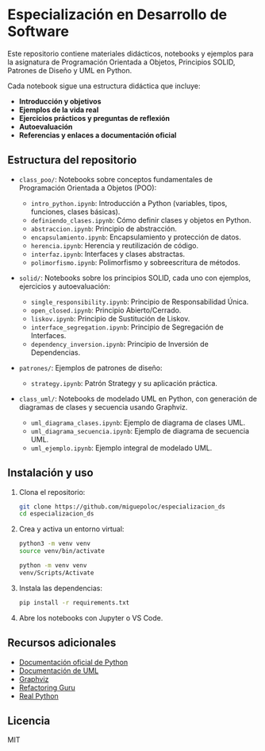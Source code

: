 # Especialización en Desarrollo de Software

Este repositorio contiene materiales didácticos, notebooks y ejemplos para la asignatura de Programación Orientada a Objetos, Principios SOLID, Patrones de Diseño y UML en Python.

Cada notebook sigue una estructura didáctica que incluye:

-   **Introducción y objetivos**
-   **Ejemplos de la vida real**
-   **Ejercicios prácticos y preguntas de reflexión**
-   **Autoevaluación**
-   **Referencias y enlaces a documentación oficial**

## Estructura del repositorio

-   `class_poo/`: Notebooks sobre conceptos fundamentales de Programación Orientada a Objetos (POO):

    -   `intro_python.ipynb`: Introducción a Python (variables, tipos, funciones, clases básicas).
    -   `definiendo_clases.ipynb`: Cómo definir clases y objetos en Python.
    -   `abstraccion.ipynb`: Principio de abstracción.
    -   `encapsulamiento.ipynb`: Encapsulamiento y protección de datos.
    -   `herencia.ipynb`: Herencia y reutilización de código.
    -   `interfaz.ipynb`: Interfaces y clases abstractas.
    -   `polimorfismo.ipynb`: Polimorfismo y sobreescritura de métodos.

-   `solid/`: Notebooks sobre los principios SOLID, cada uno con ejemplos, ejercicios y autoevaluación:

    -   `single_responsibility.ipynb`: Principio de Responsabilidad Única.
    -   `open_closed.ipynb`: Principio Abierto/Cerrado.
    -   `liskov.ipynb`: Principio de Sustitución de Liskov.
    -   `interface_segregation.ipynb`: Principio de Segregación de Interfaces.
    -   `dependency_inversion.ipynb`: Principio de Inversión de Dependencias.

-   `patrones/`: Ejemplos de patrones de diseño:

    -   `strategy.ipynb`: Patrón Strategy y su aplicación práctica.

-   `class_uml/`: Notebooks de modelado UML en Python, con generación de diagramas de clases y secuencia usando Graphviz.
    -   `uml_diagrama_clases.ipynb`: Ejemplo de diagrama de clases UML.
    -   `uml_diagrama_secuencia.ipynb`: Ejemplo de diagrama de secuencia UML.
    -   `uml_ejemplo.ipynb`: Ejemplo integral de modelado UML.

## Instalación y uso

1. Clona el repositorio:

    ```bash
    git clone https://github.com/miguepoloc/especializacion_ds
    cd especializacion_ds
    ```

2. Crea y activa un entorno virtual:

    ```bash
    python3 -m venv venv
    source venv/bin/activate

    python -m venv venv
    venv/Scripts/Activate
    ```

3. Instala las dependencias:

    ```bash
    pip install -r requirements.txt
    ```

4. Abre los notebooks con Jupyter o VS Code.

## Recursos adicionales

-   [Documentación oficial de Python](https://docs.python.org/es/3/)
-   [Documentación de UML](https://www.uml.org/)
-   [Graphviz](https://graphviz.gitlab.io/documentation/)
-   [Refactoring Guru](https://refactoring.guru/es)
-   [Real Python](https://realpython.com/solid-principles-python/)

## Licencia

MIT
